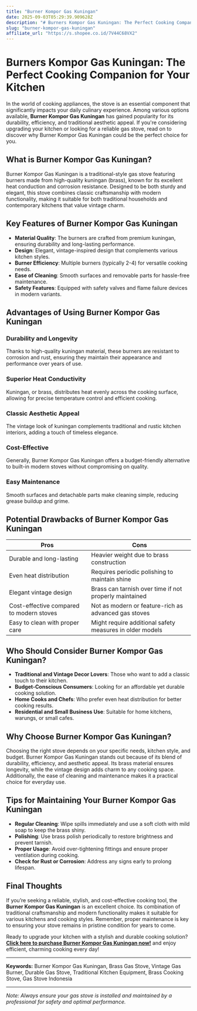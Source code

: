 ```yaml
---
title: "Burner Kompor Gas Kuningan"
date: 2025-09-03T05:29:39.909628Z
description: "# Burners Kompor Gas Kuningan: The Perfect Cooking Companion for Your Kitchen..."
slug: "burner-kompor-gas-kuningan"
affiliate_url: "https://s.shopee.co.id/7V44C68VX2"
---
```

# Burners Kompor Gas Kuningan: The Perfect Cooking Companion for Your Kitchen

In the world of cooking appliances, the stove is an essential component that significantly impacts your daily culinary experience. Among various options available, **Burner Kompor Gas Kuningan** has gained popularity for its durability, efficiency, and traditional aesthetic appeal. If you're considering upgrading your kitchen or looking for a reliable gas stove, read on to discover why Burner Kompor Gas Kuningan could be the perfect choice for you.

## What is Burner Kompor Gas Kuningan?

Burner Kompor Gas Kuningan is a traditional-style gas stove featuring burners made from high-quality kuningan (brass), known for its excellent heat conduction and corrosion resistance. Designed to be both sturdy and elegant, this stove combines classic craftsmanship with modern functionality, making it suitable for both traditional households and contemporary kitchens that value vintage charm.

## Key Features of Burner Kompor Gas Kuningan

- **Material Quality**: The burners are crafted from premium kuningan, ensuring durability and long-lasting performance.
- **Design**: Elegant, vintage-inspired design that complements various kitchen styles.
- **Burner Efficiency**: Multiple burners (typically 2-4) for versatile cooking needs.
- **Ease of Cleaning**: Smooth surfaces and removable parts for hassle-free maintenance.
- **Safety Features**: Equipped with safety valves and flame failure devices in modern variants.

## Advantages of Using Burner Kompor Gas Kuningan

### Durability and Longevity

Thanks to high-quality kuningan material, these burners are resistant to corrosion and rust, ensuring they maintain their appearance and performance over years of use.

### Superior Heat Conductivity

Kuningan, or brass, distributes heat evenly across the cooking surface, allowing for precise temperature control and efficient cooking.

### Classic Aesthetic Appeal

The vintage look of kuningan complements traditional and rustic kitchen interiors, adding a touch of timeless elegance.

### Cost-Effective

Generally, Burner Kompor Gas Kuningan offers a budget-friendly alternative to built-in modern stoves without compromising on quality.

### Easy Maintenance

Smooth surfaces and detachable parts make cleaning simple, reducing grease buildup and grime.

## Potential Drawbacks of Burner Kompor Gas Kuningan

| Pros                                   | Cons                                                       |
|----------------------------------------|------------------------------------------------------------|
| Durable and long-lasting             | Heavier weight due to brass construction                   |
| Even heat distribution               | Requires periodic polishing to maintain shine             |
| Elegant vintage design                | Brass can tarnish over time if not properly maintained   |
| Cost-effective compared to modern stoves | Not as modern or feature-rich as advanced gas stoves    |
| Easy to clean with proper care       | Might require additional safety measures in older models |

## Who Should Consider Burner Kompor Gas Kuningan?

- **Traditional and Vintage Decor Lovers**: Those who want to add a classic touch to their kitchen.
- **Budget-Conscious Consumers**: Looking for an affordable yet durable cooking solution.
- **Home Cooks and Chefs**: Who prefer even heat distribution for better cooking results.
- **Residential and Small Business Use**: Suitable for home kitchens, warungs, or small cafes.

## Why Choose Burner Kompor Gas Kuningan?

Choosing the right stove depends on your specific needs, kitchen style, and budget. Burner Kompor Gas Kuningan stands out because of its blend of durability, efficiency, and aesthetic appeal. Its brass material ensures longevity, while the vintage design adds charm to any cooking space. Additionally, the ease of cleaning and maintenance makes it a practical choice for everyday use.

## Tips for Maintaining Your Burner Kompor Gas Kuningan

- **Regular Cleaning**: Wipe spills immediately and use a soft cloth with mild soap to keep the brass shiny.
- **Polishing**: Use brass polish periodically to restore brightness and prevent tarnish.
- **Proper Usage**: Avoid over-tightening fittings and ensure proper ventilation during cooking.
- **Check for Rust or Corrosion**: Address any signs early to prolong lifespan.

## Final Thoughts

If you’re seeking a reliable, stylish, and cost-effective cooking tool, the **Burner Kompor Gas Kuningan** is an excellent choice. Its combination of traditional craftsmanship and modern functionality makes it suitable for various kitchens and cooking styles. Remember, proper maintenance is key to ensuring your stove remains in pristine condition for years to come.

Ready to upgrade your kitchen with a stylish and durable cooking solution? **[Click here to purchase Burner Kompor Gas Kuningan now!](https://s.shopee.co.id/7V44C68VX2)** and enjoy efficient, charming cooking every day!

---

**Keywords:** Burner Kompor Gas Kuningan, Brass Gas Stove, Vintage Gas Burner, Durable Gas Stove, Traditional Kitchen Equipment, Brass Cooking Stove, Gas Stove Indonesia

---

*Note: Always ensure your gas stove is installed and maintained by a professional for safety and optimal performance.*